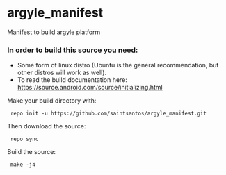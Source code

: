 # argyle_manifest
Manifest to build argyle platform

### In order to build this source you need:
  * Some form of linux distro (Ubuntu is the general recommendation, but other distros will work as well).
  * To read the build documentation here:
https://source.android.com/source/initializing.html

Make your build directory with:
<pre><code> repo init -u https://github.com/saintsantos/argyle_manifest.git</code></pre>

Then download the source:
<pre><code> repo sync </code></pre>

Build the source:
<pre><code> make -j4 </code></pre>




